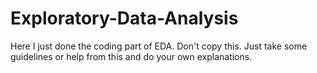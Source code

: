 # Exploratory-Data-Analysis
Here I just done the coding part of EDA. Don't copy this. Just take some guidelines or help from this and do your own explanations. 
